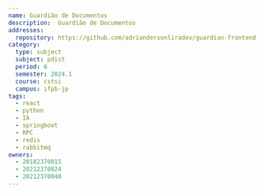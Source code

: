 ```yaml
---
name: Guardião de Documentos
description:  Guardião de Documentos
addresses:
  repository: https://github.com/adriandersonliradev/guardian-frontend
category:
  type: subject
  subject: pdist
  period: 6
  semester: 2024.1
  course: cstsi
  campus: ifpb-jp
tags:
  - react
  - python
  - IA
  - springboot
  - RPC
  - redis
  - rabbitmq
owners:
  - 20182370015
  - 20212370024
  - 20212370040
---
```

